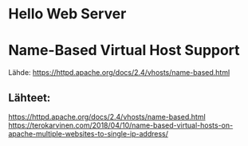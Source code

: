 # Hello Web Server

# Name-Based Virtual Host Support


Lähde: https://httpd.apache.org/docs/2.4/vhosts/name-based.html  






## Lähteet: 
https://httpd.apache.org/docs/2.4/vhosts/name-based.html  
https://terokarvinen.com/2018/04/10/name-based-virtual-hosts-on-apache-multiple-websites-to-single-ip-address/  
